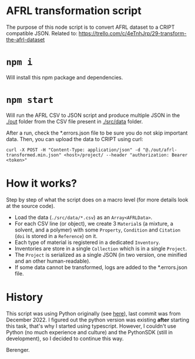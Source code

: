 # AFRL transformation script

The purpose of this node script is to convert AFRL dataset to a CRIPT compatible JSON.
Related to: https://trello.com/c/4eTnhJrp/29-transform-the-afrl-dataset

# `npm i`

Will install this npm package and dependencies.

# `npm start`

Will run the AFRL CSV to JSON script and produce multiple JSON in the [./out](./out) folder from the CSV file present in [./src/data](./src/data) folder.

After a run, check the *.errors.json file to be sure you do not skip important data.
Then, you can upload the data to CRIPT using curl:

```
curl -X POST -H "Content-Type: application/json" -d "@./out/afrl-transformed.min.json" <host>/project/ --header "authorization: Bearer <token>"
```

# How it works?

Step by step of what the script does on a macro level (for more details look at the source code).

- Load the data (`./src/data/*.csv`) as an `Array<AFRLData>`.
- For each CSV line (or object), we create 3 `Material`s (a mixture, a solvent, and a polymer) with some `Property`, `Condition` and `Citation` (`doi` is stored in a `Reference`) on it.
- Each type of material is registered in a dedicated `Inventory`.
- Inventories are store in a single `Collection` which is in a single `Project`.
- The `Project` is serialized as a single JSON (in two version, one minified and an other human-readable).
- If some data cannot be transformed, logs are added to the *.errors.json file.

# History

This script was using Python originally (see [here](../../python_sdk_scripts/AFRL/)), last commit was from December 2022. I figured out the python version was existing **after** starting this task, that's why I started using typescript. However, I couldn't use Python (no much experience and culture) and the PythonSDK (still in development), so I decided to continue this way.

Berenger.

